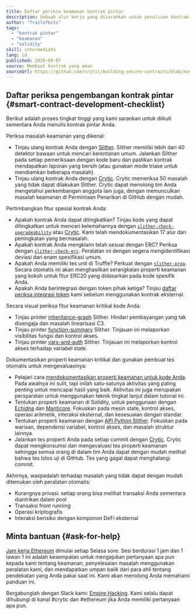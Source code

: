 ```yaml
---
title: Daftar periksa keamanan kontrak pintar
description: Sebuah alur kerja yang disarankan untuk penulisan kontrak pintar yang aman
author: "Trailofbits"
tags:
  - "kontrak pintar"
  - "keamanan"
  - "solidity"
skill: intermediate
lang: id
published: 2020-09-07
source: Membuat kontrak yang aman
sourceUrl: https://github.com/crytic/building-secure-contracts/blob/master/development-guidelines/workflow.md
---
```


## Daftar periksa pengembangan kontrak pintar {#smart-contract-development-checklist}

Berikut adalah proses tingkat tinggi yang kami sarankan untuk diikuti sementara Anda menulis kontrak pintar Anda.

Periksa masalah keamanan yang dikenal:

- Tinjau ulang kontrak Anda dengan [Slither](https://github.com/crytic/slither). Slither memiliki lebih dari 40 detektor bawaan untuk mencari kerentanan umum. Jalankan Slither pada setiap pemeriksaan dengan kode baru dan pastikan kontrak mendapatkan laporan yang bersih (atau gunakan mode triase untuk mendiamkan beberapa masalah).
- Tinjau ulang kontrak Anda dengan [Crytic](https://crytic.io/). Crytic memeriksa 50 masalah yang tidak dapat dilakukan Slither. Crytic dapat menolong tim Anda mengetahui perkembangan anggota lain juga, dengan memunculkan masalah keamanan di Permintaan Penarikan di GitHub dengan mudah.

Pertimbangkan fitur spesial kontrak Anda:

- Apakah kontrak Anda dapat ditingkatkan? Tinjau kode yang dapat ditingkatkan untuk mencari kelemahannya dengan [`slither-check-upgradeability`](https://github.com/crytic/slither/wiki/Upgradeability-Checks) atau [Crytic](https://blog.trailofbits.com/2020/06/12/upgradeable-contracts-made-safer-with-crytic/). Kami telah mendokumentasikan 17 alur dari peningkatan yang bermasalah.
- Apakah kontrak Anda mengklaim telah sesuai dengan ERC? Periksa dengan [`slither-check-erc`](https://github.com/crytic/slither/wiki/ERC-Conformance). Peralatan ini dengan segera mengidentifikasi deviasi dari enam spesifikasi umum.
- Apakah Anda memiliki tes unit di Truffle? Perkuat dengan [`slither-prop`](https://github.com/crytic/slither/wiki/Property-generation). Secara otomatis ini akan menghasilkan serangkaian properti keamanan yang kokoh untuk fitur ERC20 yang didasarkan pada kode spesifik Anda.
- Apakah Anda berintegrasi dengan token pihak ketiga? Tinjau [daftar periksa integrasi token](/developers/tutorials/token-integration-checklist/) kami sebelum menggunakan kontrak eksternal.

Secara visual periksa fitur keamanan kritikal kode Anda:

- Tinjau printer [inheritance-graph](https://github.com/trailofbits/slither/wiki/Printer-documentation#inheritance-graph) Slither. Hindari pembayangan yang tak disengaja dan masalah linearisasi C3.
- Tinjau printer [function-summary](https://github.com/trailofbits/slither/wiki/Printer-documentation#function-summary) Slither. Tinjauan ini melaporkan visibilitas fungsi dan kontrol akses.
- Tinjau printer [vars-and-auth](https://github.com/trailofbits/slither/wiki/Printer-documentation#variables-written-and-authorization) Slither. Tinjauan ini melaporkan kontrol akses terhadap variabel state.

Dokumentasikan properti keamanan kritikal dan gunakan pembuat tes otomatis untuk mengevaluasinya:

- Pelajari cara [mendokumentasikan properti keamanan untuk kode Anda](/developers/tutorials/guide-to-smart-contract-security-tools/). Pada awalnya ini sulit, tapi inilah satu-satunya aktivitas yang paling penting untuk mencapai hasil yang baik. Aktivitas ini juga merupakan persyaratan untuk menggunakan teknik tingkat lanjut dalam tutorial ini.
- Tentukan properti keamanan di Solidity, untuk penggunaan dengan [Echidna](https://github.com/crytic/echidna) dan [Manticore](https://manticore.readthedocs.io/en/latest/verifier.html). Fokuskan pada mesin state, kontrol akses, operasi aritmetik, interaksi eksternal, dan kesesuaian dengan standar.
- Tentukan properti keamanan dengan [API Python Slither](/developers/tutorials/how-to-use-slither-to-find-smart-contract-bugs/). Fokuskan pada warisan, dependensi variabel, kontrol akses, dan masalah struktur lainnya.
- Jalankan tes properti Anda pada setiap commit dengan [Crytic](https://crytic.io). Crytic dapat mengkonsumsi dan mengevaluasi tes properti keamanan sehingga semua orang di dalam tim Anda dapat dengan mudah melihat bahwa tes lolos uji di GitHub. Tes yang gagal dapat menghalangi commit.

Akhirnya, waspadalah terhadap masalah yang tidak dapat dengan mudah ditemukan oleh peralatan otomatis:

- Kurangnya privasi: setiap orang bisa melihat transaksi Anda sementara diantrikan dalam pool
- Transaksi front running
- Operasi kriptografis
- Interaksi berisiko dengan komponon DeFi eksternal

## Minta bantuan {#ask-for-help}

[Jam kerja Ethereum](https://calendly.com/dan-trailofbits/ethereum-office-hours) dimulai setiap Selasa sore. Sesi berdurasi 1 jam dan 1 lawan 1 ini adalah kesempatan untuk mengajukan pertanyaan apa pun kepada kami tentang keamanan, penyelesaian masalah menggunakan peralatan kami, dan mendapatkan umpan balik dari para ahli tentang pendekatan yang Anda pakai saat ini. Kami akan menolong Anda memahami panduan ini.

Bergabunglah dengan Slack kami: [Empire Hacking](https://join.slack.com/t/empirehacking/shared_invite/zt-h97bbrj8-1jwuiU33nnzg67JcvIciUw). Kami selalu dapat dihubungi di kanal #crytic dan #ethereum jika Anda memiliki pertanyaan apa pun.
